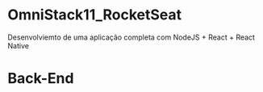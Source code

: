 # OmniStack11_RocketSeat
Desenvolviemto de uma aplicação completa com NodeJS + React + React Native

<h1>Back-End</h1>
